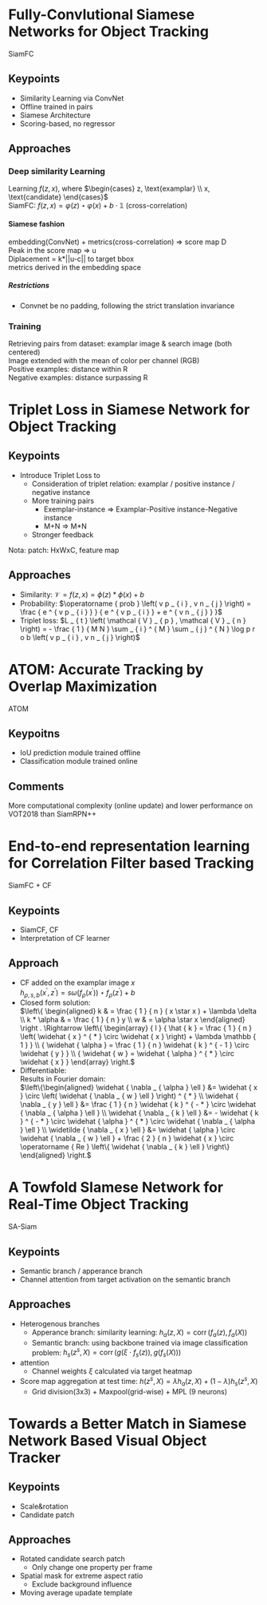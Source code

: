 # Fully-Convlutional Siamese Networks for Object Tracking
SiamFC
## Keypoints
* Similarity Learning via ConvNet
* Offline trained in pairs
* Siamese Architecture
* Scoring-based, no regressor

## Approaches
### Deep similarity Learning
Learning $f(z,x)$, where
$\begin{cases}
  z, \text{examplar}
\\
  x, \text{candidate}
\end{cases}$<br>
SiamFC: $f(z,x)=\varphi(z)\star\varphi(x)+b\cdot\mathbb{1}$ (cross-correlation)
#### Siamese fashion
embedding(ConvNet) + metrics(cross-correlation) => score map D<br>
Peak in the score map => u<br>
Diplacement = k*||u-c|| to target bbox <br>
metrics derived in the embedding space
##### Restrictions
* Convnet be no padding, following the strict translation invariance

### Training
Retrieving pairs from dataset: examplar image & search image (both centered)<br>
Image extended with the mean of color per channel (RGB)<br>
Positive examples: distance within R <br>
Negative examples: distance surpassing R<br>

# Triplet Loss in Siamese Network for Object Tracking
## Keypoints
* Introduce Triplet Loss to  
  * Consideration of triplet relation: examplar / positive instance / negative instance
  * More training pairs
    * Exemplar-instance => Examplar-Positive instance-Negative instance
    * M+N => M*N
  * Stronger feedback

Nota: patch: HxWxC, feature map

## Approaches
* Similarity: $\mathcal { V }=f ( z , x ) = \phi ( z ) * \phi ( x ) + b$
* Probability: $\operatorname { prob } \left( v p _ { i } , v n _ { j } \right) = \frac { e ^ { v p _ { i } } } { e ^ { v p _ { i } } + e ^ { v n _ { j } } }$
* Triplet loss: $L _ { t } \left( \mathcal { V } _ { p } , \mathcal { V } _ { n } \right) = - \frac { 1 } { M N } \sum _ { i } ^ { M } \sum _ { j } ^ { N } \log p r o b \left( v p _ { i } , v n _ { j } \right)$

# ATOM: Accurate Tracking by Overlap Maximization
ATOM
## Keypoitns
* IoU prediction module trained offline
* Classification module trained online

## Comments
More computational complexity (online update) and lower performance on VOT2018 than SiamRPN++


# End-to-end representation learning for Correlation Filter based Tracking
SiamFC + CF

## Keypoints
* SiamCF, CF
* Interpretation of CF learner

## Approach
* CF added on the examplar image $x$<br>
$h _ { \rho , s , b } \left( x ^ { \prime } , z ^ { \prime } \right) = s \omega \left( f _ { \rho } \left( x ^ { \prime } \right) \right) \star f _ { \rho } \left( z ^ { \prime } \right) + b$
* Closed form solution: <br>
$\left\{ \begin{aligned} k & = \frac { 1 } { n } ( x \star x ) + \lambda \delta \\ k * \alpha & = \frac { 1 } { n } y \\ w & = \alpha \star x \end{aligned} \right . \Rightarrow \left\{ \begin{array} { l } { \hat { k } = \frac { 1 } { n } \left( \widehat { x } ^ { * } \circ \widehat { x } \right) + \lambda \mathbb { 1 } } \\ { \widehat { \alpha } = \frac { 1 } { n } \widehat { k } ^ { - 1 } \circ \widehat { y } } \\ { \widehat { w } = \widehat { \alpha } ^ { * } \circ \widehat { x } } \end{array} \right.$
* Differentiable: <br>
Results in Fourier domain:<br>
$\left\{\begin{aligned}
\widehat { \nabla _ { \alpha } \ell } &= \widehat { x } \circ \left( \widehat { \nabla _ { w } \ell } \right) ^ { * } \\
\widehat { \nabla _ { y } \ell } &= \frac { 1 } { n } \widehat { k } ^ { - * } \circ \widehat { \nabla _ { \alpha } \ell } \\
\widehat { \nabla _ { k } \ell } &= - \widehat { k } ^ { - * } \circ \widehat { \alpha } ^ { * } \circ \widehat { \nabla _ { \alpha } \ell } \\
\widetilde { \nabla _ { x } \ell } &= \widehat { \alpha } \circ \widehat { \nabla _ { w } \ell } + \frac { 2 } { n } \widehat { x } \circ \operatorname { Re } \left\{ \widehat { \nabla _ { k } \ell } \right\}
\end{aligned} \right.$

# A Towfold SIamese Network for Real-Time Object Tracking
SA-Siam
## Keypoints
* Semantic branch / apperance branch
* Channel attention from target activation on the semantic branch

## Approaches
* Heterogenous branches
  * Apperance branch: similarity learning:
  $h_{a}(z, X)=\operatorname{corr}\left(f_{a}(z), f_{a}(X)\right)$
  * Semantic branch: using backbone trained via image classification problem:
  $h_{s}\left(z^{s}, X\right)=\operatorname{corr}\left(g\left(\xi \cdot f_{s}(z)\right), g\left(f_{s}(X)\right)\right)$
* attention
  * Channel weights $\xi$ calculated via target heatmap
* Score map aggregation at test time: $h\left(z^{s}, X\right)=\lambda h_{a}(z, X)+(1-\lambda) h_{s}\left(z^{s}, X\right)$
  * Grid division(3x3) + Maxpool(grid-wise) + MPL (9 neurons)

# Towards a Better Match in Siamese Network Based Visual Object Tracker
## Keypoints
* Scale&rotation
* Candidate patch

## Approaches
* Rotated candidate search patch
  * Only change one property per frame
* Spatial mask for extreme aspect ratio
  * Exclude background influence
* Moving average upadate template

